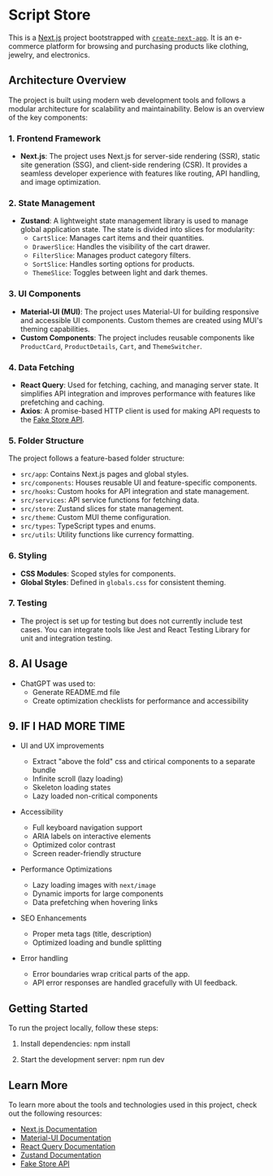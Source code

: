 # Script Store

This is a [Next.js](https://nextjs.org) project bootstrapped with [`create-next-app`](https://nextjs.org/docs/app/api-reference/cli/create-next-app). It is an e-commerce platform for browsing and purchasing products like clothing, jewelry, and electronics.

## Architecture Overview

The project is built using modern web development tools and follows a modular architecture for scalability and maintainability. Below is an overview of the key components:

### 1. **Frontend Framework**
- **Next.js**: The project uses Next.js for server-side rendering (SSR), static site generation (SSG), and client-side rendering (CSR). It provides a seamless developer experience with features like routing, API handling, and image optimization.

### 2. **State Management**
- **Zustand**: A lightweight state management library is used to manage global application state. The state is divided into slices for modularity:
  - `CartSlice`: Manages cart items and their quantities.
  - `DrawerSlice`: Handles the visibility of the cart drawer.
  - `FilterSlice`: Manages product category filters.
  - `SortSlice`: Handles sorting options for products.
  - `ThemeSlice`: Toggles between light and dark themes.

### 3. **UI Components**
- **Material-UI (MUI)**: The project uses Material-UI for building responsive and accessible UI components. Custom themes are created using MUI's theming capabilities.
- **Custom Components**: The project includes reusable components like `ProductCard`, `ProductDetails`, `Cart`, and `ThemeSwitcher`.

### 4. **Data Fetching**
- **React Query**: Used for fetching, caching, and managing server state. It simplifies API integration and improves performance with features like prefetching and caching.
- **Axios**: A promise-based HTTP client is used for making API requests to the [Fake Store API](https://fakestoreapi.com).

### 5. **Folder Structure**
The project follows a feature-based folder structure:
- `src/app`: Contains Next.js pages and global styles.
- `src/components`: Houses reusable UI and feature-specific components.
- `src/hooks`: Custom hooks for API integration and state management.
- `src/services`: API service functions for fetching data.
- `src/store`: Zustand slices for state management.
- `src/theme`: Custom MUI theme configuration.
- `src/types`: TypeScript types and enums.
- `src/utils`: Utility functions like currency formatting.

### 6. **Styling**
- **CSS Modules**: Scoped styles for components.
- **Global Styles**: Defined in `globals.css` for consistent theming.

### 7. **Testing**
- The project is set up for testing but does not currently include test cases. You can integrate tools like Jest and React Testing Library for unit and integration testing.

## 8. **AI Usage**
- ChatGPT was used to:
  - Generate README.md file
  - Create optimization checklists for performance and accessibility

## 9. **IF I HAD MORE TIME**
- UI and UX improvements
    - Extract "above the fold" css and ctirical components to a separate bundle
    - Infinite scroll (lazy loading) 
    - Skeleton loading states
    - Lazy loaded non-critical components
- Accessibility
    - Full keyboard navigation support
    - ARIA labels on interactive elements
    - Optimized color contrast
    - Screen reader-friendly structure
- Performance Optimizations
    - Lazy loading images with `next/image`
    - Dynamic imports for large components
    - Data prefetching when hovering links

- SEO Enhancements
    - Proper meta tags (title, description)
    - Optimized loading and bundle splitting
- Error handling
    - Error boundaries wrap critical parts of the app.
    - API error responses are handled gracefully with UI feedback.

## Getting Started
To run the project locally, follow these steps:

1. Install dependencies:
npm install

2. Start the development server:
npm run dev


## Learn More
To learn more about the tools and technologies used in this project, check out the following resources:

- [Next.js Documentation](https://nextjs.org/docs)
- [Material-UI Documentation](https://mui.com/)
- [React Query Documentation](https://tanstack.com/query/latest)
- [Zustand Documentation](https://docs.pmnd.rs/zustand/getting-started/introduction)
- [Fake Store API](https://fakestoreapi.com)